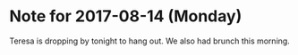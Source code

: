 # Note for 2017-08-14 (Monday)

Teresa is dropping by tonight to hang out. We also had brunch this morning.
